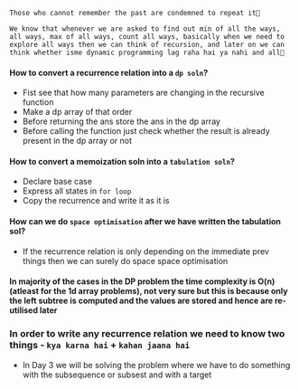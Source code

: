 `Those who cannot remember the past are condemned to repeat it🐣`

`We know that whenever we are asked to find out min of all the ways, all ways, max of all ways, count all ways, basically when we need to explore all ways then we can think of recursion, and later on we can think whether isme dynamic programming lag raha hai ya nahi and all🥚`

#### How to convert a recurrence relation into a `dp soln`?

- Fist see that how many parameters are changing in the recursive function 
- Make a dp array of that order 
- Before returning the ans store the ans in the dp array 
- Before calling the function just check whether the result is already present in the dp array or not

#### How to convert a memoization soln into a `tabulation soln`?

- Declare base case
- Express all states in `for loop`
- Copy the recurrence and write it as it is 

#### How can we do `space optimisation` after we have written the tabulation sol?

- If the recurrence relation is only depending on the immediate prev things then we can surely do space space optimisation

#### In majority of the cases in the DP problem the time complexity is O(n)(atleast for the 1d array problems), not very sure but this is because only the left subtree is computed and the values are stored and hence are re-utilised later

### In order to write any recurrence relation we need to know two things - `kya karna hai` + `kahan jaana hai`

- In Day 3 we will be solving the problem where we have to do something with the subsequence or subsest and with a target 
